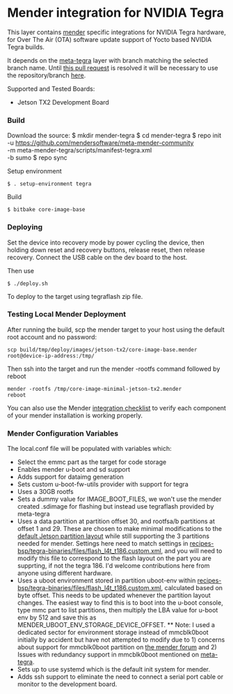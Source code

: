 # Mender integration for NVIDIA Tegra

This layer contains [mender](https://mender.io/) specific integrations for NVIDIA Tegra hardware, for Over The Air (OTA) software update support of Yocto based NVIDIA Tegra builds.

It depends on the [meta-tegra](https://github.com/madisongh/meta-tegra) layer with branch matching the selected branch name.  Until [this pull request](https://github.com/madisongh/meta-tegra/pull/114) is resolved it will be necessary to use the repository/branch [here](https://github.com/Trellis-Logic/meta-tegra/tree/add-data-partition-support).

Supported and Tested Boards:
* Jetson TX2 Development Board

### Build
Download the source:
    $ mkdir mender-tegra
    $ cd mender-tegra
    $ repo init \
            -u https://github.com/mendersoftware/meta-mender-community \
            -m meta-mender-tegra/scripts/manifest-tegra.xml \
            -b sumo
    $ repo sync

Setup environment

    $ . setup-environment tegra

Build

    $ bitbake core-image-base

### Deploying

Set the device into recovery mode by power cycling the device, then holding down reset and recovery buttons, release reset, then release recovery.  Connect the USB cable on the dev board to the host.

Then use

    $ ./deploy.sh

To deploy to the target using tegraflash zip file.

### Testing Local Mender Deployment
After running the build, scp the mender target to your host using the default root account and no password:
```
scp build/tmp/deploy/images/jetson-tx2/core-image-base.mender root@device-ip-address:/tmp/
```
Then ssh into the target and run the mender -rootfs command followed by reboot
```
mender -rootfs /tmp/core-image-minimal-jetson-tx2.mender
reboot
```
You can also use the Mender [integration checklist](https://docs.mender.io/1.6/devices/integrating-with-u-boot/integration-checklist) to verify each component of your mender installation is working properly.

### Mender Configuration Variables

The local.conf file will be populated with variables which:
* Select the emmc part as the target for code storage
* Enables mender u-boot and sd support
* Adds support for dataimg generation
* Sets custom u-boot-fw-utils provider with support for tegra
* Uses a 30GB rootfs
* Sets a dummy value for IMAGE_BOOT_FILES, we won't use the mender created .sdimage for flashing but instead use tegraflash provided by meta-tegra
* Uses a data partition at partition offset 30, and rootfsa/b partitions at offset 1 and 29.  These are chosen to make minimal modifications to the [default Jetson partition layout](https://docs.nvidia.com/jetson/l4t/index.html#page/Tegra%2520Linux%2520Driver%2520Package%2520Development%2520Guide%2Fpart_config_jetson_xavier.html%23wwpID0EGHA) while still supporting the 3 partitions needed for mender.  Settings here need to match settings in [recipes-bsp/tegra-binaries/files/flash_l4t_t186.custom.xml](recipes-bsp/tegra-binaries/files/flash_l4t_t186.custom.xml), and you will need to modify this file to correspond to the flash layout on the part you are supprting, if not the tegra 186.  I'd welcome contributions here from anyone using different hardware.
* Uses a uboot environment stored in partition uboot-env within [recipes-bsp/tegra-binaries/files/flash_l4t_t186.custom.xml](recipes-bsp/tegra-binaries/files/flash_l4t_t186.custom.xml), calculated based on byte offset.  This needs to be updated whenever the partition layout changes.  The easiest way to find this is to boot into the u-boot console, type mmc part to list partitions, then multiply the LBA value for u-boot env by 512 and save this as MENDER_UBOOT_ENV_STORAGE_DEVICE_OFFSET.
** Note: I used a dedicated sector for environment storage instead of mmcblk0boot initially by accident but have not attempted to modify due to 1) concerns about support for mmcblk0boot partition on [the mender forum](https://groups.google.com/a/lists.mender.io/d/msg/mender/ISaA1ll9Fbo/SDmSOTsQBAAJ) and 2) Issues with redundancy support in mmcblk0boot mentioned on [meta-tegra](https://github.com/madisongh/meta-tegra/pull/114).
* Sets up to use systemd which is the default init system for mender.
* Adds ssh support to eliminate the need to connect a serial port cable or monitor to the development board.
